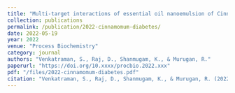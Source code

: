 ```yaml
---
title: "Multi-target interactions of essential oil nanoemulsion of Cinnamomum travancoricum against diabetes mellitus via in vitro, in vivo and in silico approaches"
collection: publications
permalink: /publication/2022-cinnamomum-diabetes/
date: 2022-05-19
year: 2022
venue: "Process Biochemistry"
category: journal
authors: "Venkatraman, S., Raj, D., Shanmugam, K., & Murugan, R."
paperurl: "https://doi.org/10.xxxx/procbio.2022.xxx"
pdf: "/files/2022-cinnamomum-diabetes.pdf"
citation: "Venkatraman, S., Raj, D., Shanmugam, K., & Murugan, R. (2022). Multi-target interactions of essential oil nanoemulsion of *Cinnamomum travancoricum* against diabetes mellitus via in vitro, in vivo and in silico approaches. *Process Biochemistry*, 2022. https://doi.org/10.xxxx/procbio.2022.xxx"
---
```

